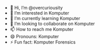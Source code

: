 - 👋 Hi, I’m @overcuriousity
- 👀 I’m interested in Komputer
- 🌱 I’m currently learning Komputer
- 💞️ I’m looking to collaborate on Komputer
- 📫 How to reach me Komputer
- 😄 Pronouns: Komputer
- ⚡ Fun fact: Komputer Forensics

<!---
overcuriousity/overcuriousity is a ✨ special ✨ repository because its `README.md` (this file) appears on your GitHub profile.
You can click the Preview link to take a look at your changes.
--->
